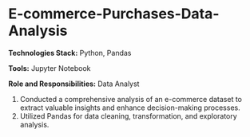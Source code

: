 # E-commerce-Purchases-Data-Analysis

**Technologies Stack:** Python, Pandas

**Tools:** Jupyter Notebook

**Role and Responsibilities:** Data Analyst

1. Conducted a comprehensive analysis of an e-commerce dataset to extract valuable insights and enhance decision-making processes.
2. Utilized Pandas for data cleaning, transformation, and exploratory analysis.
